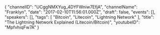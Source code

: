 {
    "channelID": "UCggNMXYug_4DYFWniw7EfjA",
    "channelName": "Franklyn",
    "date": "2017-02-10T11:56:01.000Z",
    "draft": false,
    "events": [],
    "speakers": [],
    "tags": [
        "Bitcoin",
        "Litecoin",
        "Lightning Network"
    ],
    "title": "The Lightning Network Explained (Litecoin/Bitcoin)",
    "youtubeID": "MpfvhiqFw7A"
}
